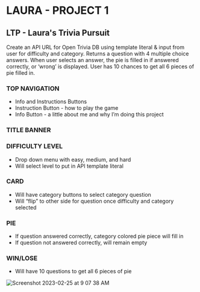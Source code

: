# LAURA - PROJECT 1
## LTP - Laura's Trivia Pursuit

Create an API URL for Open Trivia DB using template literal & input from user for difficulty and category. Returns a question with 4 multiple choice answers. When user selects an answer, the pie is filled in if answered correctly, or ‘wrong’ is displayed. User has 10 chances to get all 6 pieces of pie filled in.

### TOP NAVIGATION
- Info and Instructions Buttons
- Instruction Button - how to play the game 
- Info Button - a little about me and why I’m doing this project

### TITLE BANNER

### DIFFICULTY LEVEL
- Drop down menu with easy, medium, and hard
- Will select level to put in API template literal

### CARD
- Will have category buttons to select category question
- Will “flip” to other side for question once difficulty and category selected

### PIE
- If question answered correctly, category colored pie piece will fill in
- If question not answered correctly, will remain empty

### WIN/LOSE
- Will have 10 questions to get all 6 pieces of pie

![Screenshot 2023-02-25 at 9 07 38 AM](https://user-images.githubusercontent.com/119815465/221367273-f63b6b86-2b84-4a63-a939-261d295a14a3.png)
